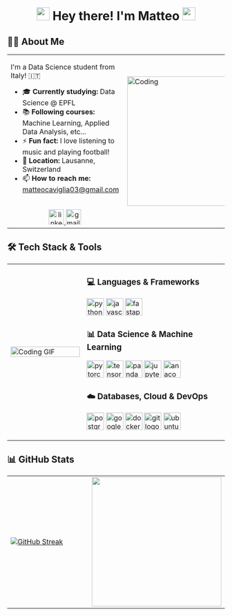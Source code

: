<h1 align="center">
<img src="https://media.giphy.com/media/hvRJCLFzcasrR4ia7z/giphy.gif" width="30px"/>
Hey there! I'm Matteo
<img src="https://media.giphy.com/media/hvRJCLFzcasrR4ia7z/giphy.gif" width="30px"/>
</h1>

## 👨‍💻 About Me

<table>
<tr>
<td valign="top" width="65%">

I'm a Data Science student from Italy! 🇮🇹

- 🎓 **Currently studying:** Data Science @ EPFL
- 📚 **Following courses:** Machine Learning, Applied Data Analysis, etc...
- ⚡ **Fun fact:** I love listening to music and playing football!
- 📍 **Location:** Lausanne, Switzerland
- 📫 **How to reach me:** matteocaviglia03@gmail.com

<br/>

<div align="center">
  <a href="https://www.linkedin.com/in/matteocaviglia" target="_blank">
    <img src="https://img.shields.io/static/v1?message=LinkedIn&logo=linkedin&label=&color=0077B5&logoColor=white&labelColor=&style=for-the-badge" height="35" alt="linkedin logo"  />
  </a>
  <a href="mailto:matteocaviglia03@gmail.com">
    <img src="https://img.shields.io/static/v1?message=Gmail&logo=gmail&label=&color=D14836&logoColor=white&labelColor=&style=for-the-badge" height="35" alt="gmail logo"  />
  </a>
</div>

</td>
<td valign="center" width="35%">

<img align="right" valign="center" alt="Coding" height="300" src="https://media.giphy.com/media/v1.Y2lkPTc5MGI3NjExMG5yeWdkYjJpZzB4dTN6a2dsbHQyNm5xa2trYjN1NWZldmhzdnI0MiZlcD12MV9naWZzX3NlYXJjaCZjdD1n/mjNWtarb5jQtvIy507/giphy.gif">

</td>
</tr>
</table>


## 🛠️ Tech Stack & Tools

<table>
<tr>
<td valign="center" width="35%">
  <img src="https://media.giphy.com/media/v1.Y2lkPWVjZjA1ZTQ3Y3I3Y3Z4dmNwdnlnbHZmYWZ0Ynh0c2Y5aDVoaW1za2VtaXYyM3U2dyZlcD12MV9naWZzX3NlYXJjaCZjdD1n/XQiJigZpYQ9dKrrEbv/giphy.gif" alt="Coding GIF" width="100%">
</td>
<td valign="top" width="65%">

### 💻 Languages & Frameworks
<p align="left">
  <img src="https://img.shields.io/badge/Python-3776AB?logo=python&logoColor=white&style=for-the-badge" height="40" alt="python logo" />
  <img src="https://img.shields.io/badge/JavaScript-F7DF1E?logo=javascript&logoColor=black&style=for-the-badge" height="40" alt="javascript logo" />
  <img src="https://img.shields.io/badge/FastAPI-009688?logo=fastapi&logoColor=white&style=for-the-badge" height="40" alt="fastapi logo" />
</p>

### 📊 Data Science & Machine Learning
<p align="left">
  <img src="https://img.shields.io/badge/PyTorch-EE4C2C?logo=pytorch&logoColor=white&style=for-the-badge" height="40" alt="pytorch logo" />
  <img src="https://img.shields.io/badge/TensorFlow-FF6F00?logo=tensorflow&logoColor=black&style=for-the-badge" height="40" alt="tensorflow logo" />
  <img src="https://img.shields.io/badge/pandas-150458?logo=pandas&logoColor=white&style=for-the-badge" height="40" alt="pandas logo" />
  <img src="https://img.shields.io/badge/Jupyter-F37626?logo=jupyter&logoColor=black&style=for-the-badge" height="40" alt="jupyter logo" />
  <img src="https://img.shields.io/badge/Anaconda-44A833?logo=anaconda&logoColor=white&style=for-the-badge" height="40" alt="anaconda logo" />
</p>

### ☁️ Databases, Cloud & DevOps
<p align="left">
  <img src="https://img.shields.io/badge/PostgreSQL-4169E1?logo=postgresql&logoColor=white&style=for-the-badge" height="40" alt="postgresql logo" />
  <img src="https://img.shields.io/badge/Google_Cloud-4285F4?logo=googlecloud&logoColor=white&style=for-the-badge" height="40" alt="googlecloud logo" />
  <img src="https://img.shields.io/badge/Docker-2496ED?logo=docker&logoColor=white&style=for-the-badge" height="40" alt="docker logo" />
  <img src="https://img.shields.io/badge/Git-F05032?logo=git&logoColor=white&style=for-the-badge" height="40" alt="git logo" />
  <img src="https://img.shields.io/badge/Ubuntu-E95420?logo=ubuntu&logoColor=white&style=for-the-badge" height="40" alt="ubuntu logo" />
</p>

</td>
</tr>
</table>

## 📊 GitHub Stats

<table align="center">
<tr>
<td valign="center" width="70%">

[![GitHub Streak](https://streak-stats.demolab.com/?user=22cav)](https://git.io/streak-stats)

</td>
<td valign="center" width="30%">

<img align="right" src="https://media.giphy.com/media/TumMwMkCpTPptXh6A2/giphy.gif" height="300" />

</td>
</tr>
</table>
